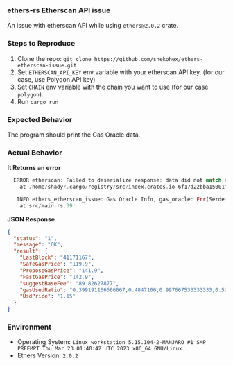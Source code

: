 ### ethers-rs Etherscan API issue

An issue with etherscan API while using `ethers@2.0.2` crate.

### Steps to Reproduce

1. Clone the repo: `git clone https://github.com/shekohex/ethers-etherscan-issue.git`
2. Set `ETHERSCAN_API_KEY` env variable with your etherscan API key. (for our case, use Polygon API key)
3. Set `CHAIN` env variable with the chain you want to use (for our case `polygon`).
4. Run `cargo run`

### Expected Behavior

The program should print the Gas Oracle data.

### Actual Behavior

**It Returns an error**

```rs
  ERROR etherscan: Failed to deserialize response: data did not match any variant of untagged enum ResponseData, res: "{\"status\":\"1\",\"message\":\"OK\",\"result\":{\"LastBlock\":\"41171167\",\"SafeGasPrice\":\"119.9\",\"ProposeGasPrice\":\"141.9\",\"FastGasPrice\":\"142.9\",\"suggestBaseFee\":\"89.82627877\",\"gasUsedRatio\":\"0.399191166666667,0.4847166,0.997667533333333,0.538075133333333,0.343416033333333\",\"UsdPrice\":\"1.15\"}}"
    at /home/shady/.cargo/registry/src/index.crates.io-6f17d22bba15001f/ethers-etherscan-2.0.2/src/lib.rs:205

   INFO ethers_etherscan_issue: Gas Oracle Info, gas_oracle: Err(Serde(Error("data did not match any variant of untagged enum ResponseData", line: 0, column: 0)))
    at src/main.rs:39
```

**JSON Response**

```json
{
  "status": "1",
  "message": "OK",
  "result": {
    "LastBlock": "41171167",
    "SafeGasPrice": "119.9",
    "ProposeGasPrice": "141.9",
    "FastGasPrice": "142.9",
    "suggestBaseFee": "89.82627877",
    "gasUsedRatio": "0.399191166666667,0.4847166,0.997667533333333,0.538075133333333,0.343416033333333",
    "UsdPrice": "1.15"
  }
}
```

### Environment

- Operating System: `Linux workstation 5.15.104-2-MANJARO #1 SMP PREEMPT Thu Mar 23 01:40:42 UTC 2023 x86_64 GNU/Linux`
- Ethers Version: `2.0.2`
